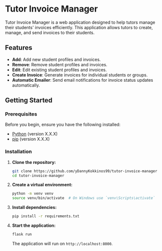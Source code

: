 # Tutor Invoice Manager

Tutor Invoice Manager is a web application designed to help tutors manage their students' invoices efficiently. This application allows tutors to create, manage, and send invoices to their students.

## Features

- **Add**: Add new student profiles and invoices.
- **Remove**: Remove student profiles and invoices.
- **Edit**: Edit existing student profiles and invoices.
- **Create Invoice**: Generate invoices for individual students or groups.
- **Automatic Emailer**: Send email notifications for invoice status updates automatically.

## Getting Started

### Prerequisites

Before you begin, ensure you have the following installed:

- [Python](https://www.python.org/downloads/) (version X.X.X)
- [pip](https://pip.pypa.io/en/stable/installation/) (version X.X.X)

### Installation

1. **Clone the repository:**

    ```bash
    git clone https://github.com/yDannyKokkinos99/tutor-invoice-manager.git
    cd tutor-invoice-manager
    ```

2. **Create a virtual environment:**

    ```bash
    python -m venv venv
    source venv/bin/activate  # On Windows use `venv\Scripts\activate`
    ```

3. **Install dependencies:**

    ```bash
    pip install -r requirements.txt
    ```

6. **Start the application:**

    ```bash
    flask run
    ```

    The application will run on `http://localhost:8000`.